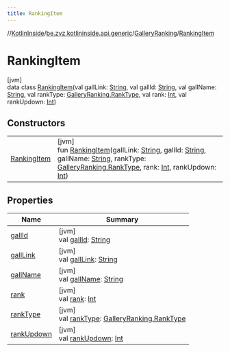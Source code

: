 ```yaml
---
title: RankingItem
---
```

//[KotlinInside](../../../../index.html)/[be.zvz.kotlininside.api.generic](../../index.html)/[GalleryRanking](../index.html)/[RankingItem](index.html)



# RankingItem



[jvm]\
data class [RankingItem](index.html)(val gallLink: [String](https://kotlinlang.org/api/latest/jvm/stdlib/kotlin/-string/index.html), val gallId: [String](https://kotlinlang.org/api/latest/jvm/stdlib/kotlin/-string/index.html), val gallName: [String](https://kotlinlang.org/api/latest/jvm/stdlib/kotlin/-string/index.html), val rankType: [GalleryRanking.RankType](../-rank-type/index.html), val rank: [Int](https://kotlinlang.org/api/latest/jvm/stdlib/kotlin/-int/index.html), val rankUpdown: [Int](https://kotlinlang.org/api/latest/jvm/stdlib/kotlin/-int/index.html))



## Constructors


| | |
|---|---|
| [RankingItem](-ranking-item.html) | [jvm]<br>fun [RankingItem](-ranking-item.html)(gallLink: [String](https://kotlinlang.org/api/latest/jvm/stdlib/kotlin/-string/index.html), gallId: [String](https://kotlinlang.org/api/latest/jvm/stdlib/kotlin/-string/index.html), gallName: [String](https://kotlinlang.org/api/latest/jvm/stdlib/kotlin/-string/index.html), rankType: [GalleryRanking.RankType](../-rank-type/index.html), rank: [Int](https://kotlinlang.org/api/latest/jvm/stdlib/kotlin/-int/index.html), rankUpdown: [Int](https://kotlinlang.org/api/latest/jvm/stdlib/kotlin/-int/index.html)) |


## Properties


| Name | Summary |
|---|---|
| [gallId](gall-id.html) | [jvm]<br>val [gallId](gall-id.html): [String](https://kotlinlang.org/api/latest/jvm/stdlib/kotlin/-string/index.html) |
| [gallLink](gall-link.html) | [jvm]<br>val [gallLink](gall-link.html): [String](https://kotlinlang.org/api/latest/jvm/stdlib/kotlin/-string/index.html) |
| [gallName](gall-name.html) | [jvm]<br>val [gallName](gall-name.html): [String](https://kotlinlang.org/api/latest/jvm/stdlib/kotlin/-string/index.html) |
| [rank](rank.html) | [jvm]<br>val [rank](rank.html): [Int](https://kotlinlang.org/api/latest/jvm/stdlib/kotlin/-int/index.html) |
| [rankType](rank-type.html) | [jvm]<br>val [rankType](rank-type.html): [GalleryRanking.RankType](../-rank-type/index.html) |
| [rankUpdown](rank-updown.html) | [jvm]<br>val [rankUpdown](rank-updown.html): [Int](https://kotlinlang.org/api/latest/jvm/stdlib/kotlin/-int/index.html) |

